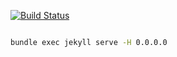 [![Build Status](https://travis-ci.org/WangQiru/wangqiru.github.io.svg?branch=custom)](https://travis-ci.org/WangQiru/wangqiru.github.io)

``` bash

bundle exec jekyll serve -H 0.0.0.0

```
